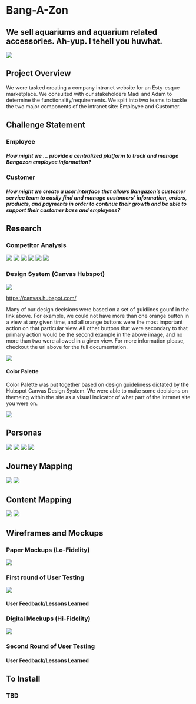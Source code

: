 # Bang-A-Zon
## We sell aquariums and aquarium related accessories. Ah-yup. I tehell you huwhat.
![](RM-images/original.jpg)
## Project Overview
We were tasked creating a company intranet website for an Esty-esque marketplace. We consulted with our stakeholders Madi and Adam to determine the functionality/requirements. We split into two teams to tackle the two major components of the intranet site: Employee and Customer.

## Challenge Statement
### Employee
##### How might we ... provide a centralized platform to track and manage Bangazon employee information?

### Customer
##### How might we create a user interface that allows Bangazon’s customer service team to easily find and manage customers’ information, orders, products, and payments in order to continue their growth and be able to support their customer base and employees?

## Research

### Competitor Analysis
![](RM-images/research1.png)
![](RM-images/research2.png)
![](RM-images/research3.png)
![](RM-images/research4.png)
![](RM-images/research5.png)
![](RM-images/research6.png)

### Design System (Canvas Hubspot)
![](RM-images/hubspotlogo.jpg)

https://canvas.hubspot.com/

Many of our design decisions were based on a set of guidlines gounf in the link above. For example, we could not have more than one orange button in a view at any given time, and all orange buttons were the most important action on that particular view. All other buttons that were secondary to that primary action would be the second example in the above image, and no more than two were allowed in a given view. For more information please, checkout the url above for the full documentation.

![](RM-images/hubspot.jpg)


#### Color Palette
Color Palette was put together based on design guideliness dictated by the Hubspot Canvas Design System. We were able to make some decisions on themeing within the site as a visual indicator of what part of the intranet site you were on.

![](RM-images/bang-color.jpg)


## Personas
![](RM-images/persona-emp1.png)
![](RM-images/persona-emp2.png)
![](RM-images/persona-cus1.png)
![](RM-images/persona-cus2.png)

## Journey Mapping

![](RM-images/journey-map.jpg)
![](RM-images/journey-map1.jpg)

## Content Mapping

![](RM-images/content-map.jpg)
![](RM-images/content-map1.jpg)

##  Wireframes and Mockups

### Paper Mockups (Lo-Fidelity)
![](RM-images/paper-mockup.jpg)
### First round of User Testing
![](RM-images/paper-mockup-usertest.jpg)
#### User Feedback/Lessons Learned

### Digital Mockups (Hi-Fidelity)
![](RM-images/figma-mockup.jpg)

### Second Round of User Testing

#### User Feedback/Lessons Learned

## To Install

### TBD